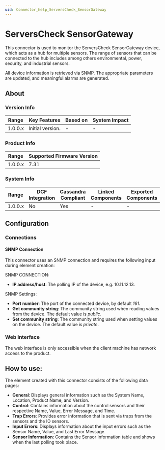 ```yaml
---
uid: Connector_help_ServersCheck_SensorGateway
---
```


# ServersCheck SensorGateway

This connector is used to monitor the ServersCheck SensorGateway device, which acts as a hub for multiple sensors. The range of sensors that can be connected to the hub includes among others environmental, power, security, and industrial sensors.

All device information is retrieved via SNMP. The appropriate parameters are updated, and meaningful alarms are generated.

## About

### Version Info

| **Range** | **Key Features** | **Based on** | **System Impact** |
|-----------|------------------|--------------|-------------------|
| 1.0.0.x   | Initial version. | \-           | \-                |

### Product Info

| Range | Supported Firmware Version |
|------------------|-----------------------------|
| 1.0.0.x          | 7.31                        |

### System Info

| **Range** | **DCF Integration** | **Cassandra Compliant** | **Linked Components** | **Exported Components** |
|-----------|---------------------|-------------------------|-----------------------|-------------------------|
| 1.0.0.x   | No                  | Yes                     | \-                    | \-                      |

## Configuration

### Connections

#### SNMP Connection

This connector uses an SNMP connection and requires the following input during element creation:

SNMP CONNECTION:

- **IP address/host**: The polling IP of the device, e.g. 10.11.12.13.

SNMP Settings:

- **Port number**: The port of the connected device, by default *161*.
- **Get community string**: The community string used when reading values from the device. The default value is *public*.
- **Set community string**: The community string used when setting values on the device. The default value is *private*.

### Web Interface

The web interface is only accessible when the client machine has network access to the product.

## How to use:

The element created with this connector consists of the following data pages:

- **General**: Displays general information such as the System Name, Location, Product Name, and Version.
- **Control**: Contains information about the control sensors and their respective Name, Value, Error Message, and Time.
- **Trap Errors**: Provides error information that is sent via traps from the sensors and the IO sensors.
- **Input Errors**: Displays information about the input errors such as the Sensor Name, Value, and Last Error Message.
- **Sensor Information**: Contains the Sensor Information table and shows when the last polling took place.
